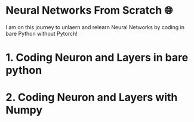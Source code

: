 # Neural Networks From Scratch 🌐
I am on this journey to unlaern and relearn Neural Networks by coding in bare Python without Pytorch!

#  1. Coding Neuron and Layers in bare python
#  2. Coding Neuron and Layers with Numpy
